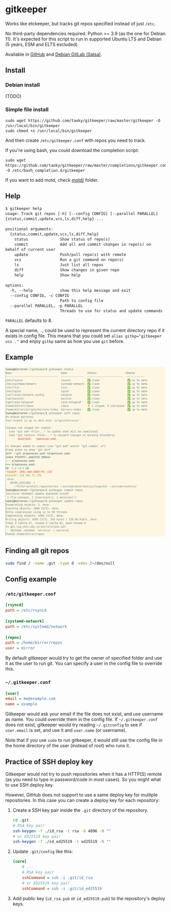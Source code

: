 # gitkeeper

Works like etckeeper, but tracks git repos specified instead of just `/etc`.

No third-party dependencies required. Python >= 3.9 (as the one for Debian 11). It's expected for this script to run in supported Ubuntu LTS and Debian (5 years, ESM and ELTS excluded).

Available in [GitHub](https://github.com/taoky/gitkeeper) and [Debian GitLab (Salsa)](https://salsa.debian.org/taoky/gitkeeper).

## Install

### Debian install

(TODO)

### Simple file install

```shell
sudo wget https://github.com/taoky/gitkeeper/raw/master/gitkeeper -O /usr/local/bin/gitkeeper
sudo chmod +x /usr/local/bin/gitkeeper
```

And then create `/etc/gitkeeper.conf` with repos you need to track.

If you're using bash, you could download the completion script:

```shell
sudo wget https://github.com/taoky/gitkeeper/raw/master/completions/gitkeeper.completion.bash -O /etc/bash_completion.d/gitkeeper
```

If you want to add motd, check [motd/](motd/) folder.

## Help

```console
$ gitkeeper help
usage: Track git repos [-h] [--config CONFIG] [--parallel PARALLEL] {status,commit,update,vcs,ls,diff,help} ...

positional arguments:
  {status,commit,update,vcs,ls,diff,help}
    status              Show status of repo(s)
    commit              Add all and commit changes in repo(s) on behalf of current user
    update              Push/pull repo(s) with remote
    vcs                 Run a git command on repo(s)
    ls                  Just list all repos
    diff                Show changes in given repo
    help                Show help

options:
  -h, --help            show this help message and exit
  --config CONFIG, -c CONFIG
                        Path to config file
  --parallel PARALLEL, -p PARALLEL
                        Threads to use for status and update commands
```

`PARALLEL` defaults to 8.

A special name, `.`, could be used to represent the current directory repo if it exists in config file. This means that you could set `alias gitkp="gitkeeper vcs ."` and enjoy `gitkp` same as how you use `git` before.

## Example

![Screenshot](assets/example.png)

## Finding all git repos

```bash
sudo find / -name .git -type d -xdev 2>/dev/null
```

## Config example

### `/etc/gitkeeper.conf`

```ini
[rsyncd]
path = /etc/rsyncd

[systemd-network]
path = /etc/systemd/network

[repos]
path = /home/mirror/repos
user = mirror
```

By default gitkeeper would try to get the owner of specified folder and use it as the user to run git. You can specify a user in the config file to override this.

### `~/.gitkeeper.conf`

```ini
[user]
email = me@example.com
name = example
```

Gitkeeper would ask your email if the file does not exist, and use username as name. You could override them in the config file. If `~/.gitkeeper.conf` does not exist, gitkeeper would try reading `~/.gitconfig` to see if `user.email` is set, and use it and `user.name` (or username).

Note that if you use `sudo` to run gitkeeper, it would still use the config file in the home directory of the user (instead of root) who runs it.

## Practice of SSH deploy key

Gitkeeper would not try to push repositories when it has a HTTP(S) remote (as you need to type in password/code in most cases). So you might what to use SSH deploy key.

However, GitHub does not support to use a same deploy key for multiple repositories. In this case you can create a deploy key for each repository:

1. Create a SSH key pair inside the `.git` directory of the repository.

    ```bash
    cd .git
    # RSA key pair
    ssh-keygen -f ./id_rsa -t rsa -b 4096 -N ""
    # or ED25519 key pair
    ssh-keygen -f ./id_ed25519 -t ed25519 -N ""
    ```

2. Update `.git/config` like this:

    ```ini
    [core]
        # ...
        # RSA key pair
        sshCommand = ssh -i .git/id_rsa
        # or ED25519 key pair
        sshCommand = ssh -i .git/id_ed25519
    ```

3. Add public key (`id_rsa.pub` or `id_ed25519.pub`) to the repository's deploy keys.

